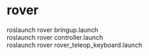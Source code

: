 # rover

roslaunch rover bringup.launch \
roslaunch rover controller.launch \
roslaunch rover rover_teleop_keyboard.launch
